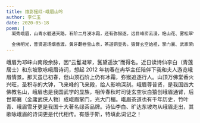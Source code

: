 ```yaml
---
title: 烛影摇红·峨眉山吟
author: 李仁玉
date: 2020-05-18
poem: |
  凝秀峨眉，山青水碧通天路。石阶二月浸冰霜，还有弥猴逐。远目峰峦云漫，艳山花、雾松翠竹。掠天万佛，钟鸣圣积，无梁殿宇。

  金佛明光，普贤道场烟香渡。黄牙翻卷雪山泉，茶道铜壶秀。猿臂玄空始祖，掌门襄、武家荣族。青莲诗咏，东坡词赋，长歌相续。
---
```


峨眉为邛崃山南段余脉，因“云鬘凝翠，鬒黛遥汝”而得名。近日读诗仙李白（青莲居士）和东坡歌咏峨眉诗词，想起 2012 年初春在冉华主任陪伴下我和夫人游览峨眉情景。那天虽已初春，但山顶石阶上仍有冰霜，弥猴追逐行人。山顶万佛堂香火兴旺，圣积寺的大钟，飞来峰的飞来殿，给人影响深刻。峨眉尊普贤，是我国四大佛教名山，峨眉也是我国武学的显族，相传春秋时司徒玄空状白猿创峨眉通臂，后世郭襄（金庸武侠人物）成峨眉掌门，光大门楣。峨眉茶道也有千年历史，竹叶青、峨眉雪牙更是我国十大著名绿茶品牌。诗仙李白、旷达东坡均从峨眉走出，其歌咏峨眉的诗词更是代代相传。有感于斯，特填此词记之！
